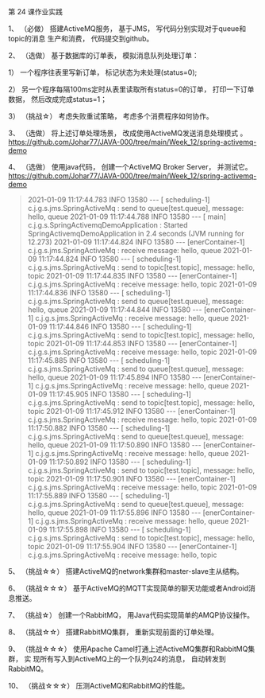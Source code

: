 第 24 课作业实践

1、 （必做） 搭建ActiveMQ服务， 基于JMS， 写代码分别实现对于queue和topic的消息
生产和消费， 代码提交到github。

2、 （选做） 基于数据库的订单表， 模拟消息队列处理订单：

1） 一个程序往表里写新订单， 标记状态为未处理(status=0);

2） 另一个程序每隔100ms定时从表里读取所有status=0的订单， 打印一下订单数据，
然后改成完成status=1；

3） （挑战☆） 考虑失败重试策略， 考虑多个消费程序如何协作。

3、 （选做） 将上述订单处理场景， 改成使用ActiveMQ发送消息处理模式 。
https://github.com/Johar77/JAVA-000/tree/main/Week_12/spring-activemq-demo

4、 （选做） 使用java代码， 创建一个ActiveMQ Broker Server， 并测试它。
https://github.com/Johar77/JAVA-000/tree/main/Week_12/spring-activemq-demo

> 2021-01-09 11:17:44.783  INFO 13580 --- [   scheduling-1] c.j.g.s.jms.SpringActiveMq               : send to queue[test.queue], message: hello, queue
> 2021-01-09 11:17:44.788  INFO 13580 --- [           main] c.j.g.s.SpringActivemqDemoApplication    : Started SpringActivemqDemoApplication in 2.4 seconds (JVM running for 12.273)
> 2021-01-09 11:17:44.824  INFO 13580 --- [enerContainer-1] c.j.g.s.jms.SpringActiveMq               : receive message: hello, queue
> 2021-01-09 11:17:44.824  INFO 13580 --- [   scheduling-1] c.j.g.s.jms.SpringActiveMq               : send to topic[test.topic], message: hello, topic
> 2021-01-09 11:17:44.835  INFO 13580 --- [enerContainer-1] c.j.g.s.jms.SpringActiveMq               : receive message: hello, topic
> 2021-01-09 11:17:44.836  INFO 13580 --- [   scheduling-1] c.j.g.s.jms.SpringActiveMq               : send to queue[test.queue], message: hello, queue
> 2021-01-09 11:17:44.844  INFO 13580 --- [enerContainer-1] c.j.g.s.jms.SpringActiveMq               : receive message: hello, queue
> 2021-01-09 11:17:44.846  INFO 13580 --- [   scheduling-1] c.j.g.s.jms.SpringActiveMq               : send to topic[test.topic], message: hello, topic
> 2021-01-09 11:17:44.853  INFO 13580 --- [enerContainer-1] c.j.g.s.jms.SpringActiveMq               : receive message: hello, topic
> 2021-01-09 11:17:45.885  INFO 13580 --- [   scheduling-1] c.j.g.s.jms.SpringActiveMq               : send to queue[test.queue], message: hello, queue
> 2021-01-09 11:17:45.894  INFO 13580 --- [enerContainer-1] c.j.g.s.jms.SpringActiveMq               : receive message: hello, queue
> 2021-01-09 11:17:45.905  INFO 13580 --- [   scheduling-1] c.j.g.s.jms.SpringActiveMq               : send to topic[test.topic], message: hello, topic
> 2021-01-09 11:17:45.912  INFO 13580 --- [enerContainer-1] c.j.g.s.jms.SpringActiveMq               : receive message: hello, topic
> 2021-01-09 11:17:50.882  INFO 13580 --- [   scheduling-1] c.j.g.s.jms.SpringActiveMq               : send to queue[test.queue], message: hello, queue
> 2021-01-09 11:17:50.890  INFO 13580 --- [enerContainer-1] c.j.g.s.jms.SpringActiveMq               : receive message: hello, queue
> 2021-01-09 11:17:50.892  INFO 13580 --- [   scheduling-1] c.j.g.s.jms.SpringActiveMq               : send to topic[test.topic], message: hello, topic
> 2021-01-09 11:17:50.901  INFO 13580 --- [enerContainer-1] c.j.g.s.jms.SpringActiveMq               : receive message: hello, topic
> 2021-01-09 11:17:55.889  INFO 13580 --- [   scheduling-1] c.j.g.s.jms.SpringActiveMq               : send to queue[test.queue], message: hello, queue
> 2021-01-09 11:17:55.896  INFO 13580 --- [enerContainer-1] c.j.g.s.jms.SpringActiveMq               : receive message: hello, queue
> 2021-01-09 11:17:55.898  INFO 13580 --- [   scheduling-1] c.j.g.s.jms.SpringActiveMq               : send to topic[test.topic], message: hello, topic
> 2021-01-09 11:17:55.904  INFO 13580 --- [enerContainer-1] c.j.g.s.jms.SpringActiveMq               : receive message: hello, topic


5、 （挑战☆☆） 搭建ActiveMQ的network集群和master-slave主从结构。

6、 （挑战☆☆☆） 基于ActiveMQ的MQTT实现简单的聊天功能或者Android消息推送。

7、 （挑战☆） 创建一个RabbitMQ， 用Java代码实现简单的AMQP协议操作。

8、 （挑战☆☆） 搭建RabbitMQ集群， 重新实现前面的订单处理。

9、 （挑战☆☆☆） 使用Apache Camel打通上述ActiveMQ集群和RabbitMQ集群， 实
现所有写入到ActiveMQ上的一个队列q24的消息， 自动转发到RabbitMQ。

10、 （挑战☆☆☆） 压测ActiveMQ和RabbitMQ的性能。